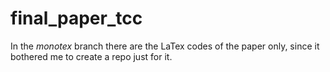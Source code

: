 # final_paper_tcc

In the *monotex* branch there are the LaTex codes of the paper only, since it bothered me
to create a repo just for it.
